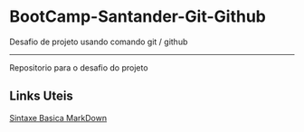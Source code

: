 # BootCamp-Santander-Git-Github
Desafio de projeto usando comando git / github
________________________________________________
Repositorio para o desafio do projeto 

## Links Uteis
[Sintaxe Basica MarkDown](https://www.markdownguide.org/basic-syntax/)
